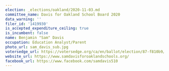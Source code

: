 ```yaml
---
election: _elections/oakland/2020-11-03.md
committee_name: Davis for Oakland School Board 2020
data_warning: ''
filer_id: '1419930'
is_accepted_expenditure_ceiling: true
is_incumbent: false
name: Benjamin "Sam" Davis
occupation: Education Analyst/Parent
photo_url: sam_davis_sub.jpg
votersedge_url: https://votersedge.org/ca/en/ballot/election/87-f810b9/address/null/zip/94611/contests/contest/21295/candidate/151494?&cty=ca%2falm&date=2020-11-03
website_url: https://www.samdavisforoaklandschools.org/
facebook_url: https://www.facebook.com/samdavis510
---
```

